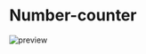 # Number-counter
![preview](https://github.com/ajithkumar3873/Number-counter/assets/127074798/ffe44d71-28ae-4d5d-bb6c-065fd1d86a56)
